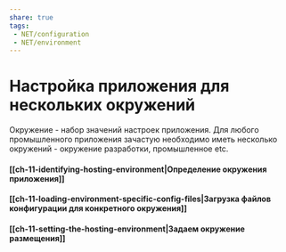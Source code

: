 ```yaml
---
share: true
tags:
 - NET/configuration
 - NET/environment
---
```

# Настройка приложения для нескольких окружений
Окружение - набор значений настроек приложения. Для любого промышленного приложения зачастую необходимо иметь несколько окружений - окружение разработки, промышленное etc.
#### [[ch-11-identifying-hosting-environment|Определение окружения приложения]]
#### [[ch-11-loading-environment-specific-config-files|Загрузка файлов конфигурации для конкретного окружения]]
#### [[ch-11-setting-the-hosting-environment|Задаем окружение размещения]]
